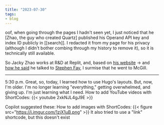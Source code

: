 ```yaml
---
title: "2023-07-30"
tags:
- blog
---
```


oof, when going through the pages I hadn't seen yet, I just noticed that he [Zhao, the guy who created Quartz] published his Operand API key and index ID publicly in [[search]]. I redacted it from my page for his privacy (although I didn't bother combing through my history to remove it), so it is technically still available.

So Jacky Zhao works at R&D at Replit, and, based on [his website](https://jzhao.xyz) -> and [how he said](https://jzhao.xyz/thoughts/academia) he talked to [Stephen Fay](https://stephenfay.xyz/), I surmise that he went to McGill.

---

5:30 p.m.
Great, so, today, I learned how to use Hugo's layouts. But, now, I'm older. I'm no longer learning "everything," getting overwhelmed, and giving up. I'm just learning what I need.
How to add YouTube videos with ShortCodes: {{< youtube 2xkNJL4gJ9E >}}

Copilot suggested these:
How to add images with ShortCodes: {{< figure src="https://i.imgur.com/1zjX1uB.png" >}}
It also tried to use a "link" shortcode, but this doesn't exist